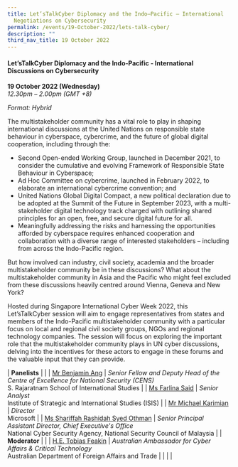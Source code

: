 ```yaml
---
title: Let’sTalkCyber Diplomacy and the Indo–Pacific – International
  Negotiations on Cybersecurity
permalink: /events/19-October-2022/lets-talk-cyber/
description: ""
third_nav_title: 19 October 2022
---
```


#### **Let’sTalkCyber Diplomacy and the Indo-Pacific - International Discussions on Cybersecurity**
 
**19 October 2022 (Wednesday)**  
*12.30pm – 2.00pm (GMT +8)*

*Format: Hybrid*

The multistakeholder community has a vital role to play in shaping international discussions at the United Nations on responsible state behaviour in cyberspace, cybercrime, and the future of global digital cooperation, including through the:

* Second Open-ended Working Group, launched in December 2021, to consider the cumulative and evolving Framework of Responsible State Behaviour in Cyberspace;
* Ad Hoc Committee on cybercrime, launched in February 2022, to elaborate an international cybercrime convention; and
* United Nations Global Digital Compact, a new political declaration due to be adopted at the Summit of the Future in September 2023, with a multi-stakeholder digital technology track charged with outlining shared principles for an open, free, and secure digital future for all.
* Meaningfully addressing the risks and harnessing the opportunities afforded by cyberspace requires enhanced cooperation and collaboration with a diverse range of interested stakeholders – including from across the Indo-Pacific region.

But how involved can industry, civil society, academia and the broader multistakeholder community be in these discussions? What about the multistakeholder community in Asia and the Pacific who might feel excluded from these discussions heavily centred around Vienna, Geneva and New York?

Hosted during Singapore International Cyber Week 2022, this Let’sTalkCyber session will aim to engage representatives from states and members of the Indo-Pacific multistakeholder community with a particular focus on local and regional civil society groups, NGOs and regional technology companies. The session will focus on exploring the important role that the multistakeholder community plays in UN cyber discussions, delving into the incentives for these actors to engage in these forums and the valuable input that they can provide.

| **Panelists**    |                                                              |
| [Mr Benjamin Ang](/speaker-benjaminn-ang)  | *Senior Fellow and Deputy Head of the Centre of Excellence for National Security (CENS)*<br>S. Rajaratnam School of International Studies                  |
| [Ms Farlina Said](/speaker-Farlina-Said)  | *Senior Analyst*<br>Institute of Strategic and International Studies (ISIS)                 |
| [Mr Michael Karimian](/speaker-Michael-Karimian)  | *Director*<br>Microsoft               |
| [Ms Shariffah Rashidah Syed Othman](/speaker-Shariffah-Rashidah-Syed-Othman)  | *Senior Principal Assistant Director, Chief Executive's Office*<br>National Cyber Security Agency, National Security Council of Malaysia                |
| <br> **Moderator**          |                                                              |
| [H.E. Tobias Feakin](/moderator-tobias-feakin)  | *Australian Ambassador for Cyber Affairs & Critical Technology*<br>Australian Department of Foreign Affairs and Trade                 |
| | |